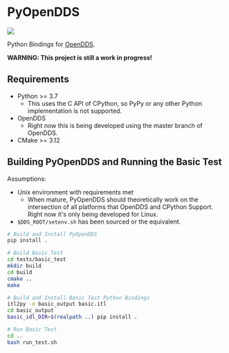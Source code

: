 # PyOpenDDS

[![](https://github.com/iguessthislldo/pyopendds/workflows/pyopendds/badge.svg)](
  https://github.com/iguessthislldo/pyopendds/actions?query=workflow%3Apyopendds)

Python Bindings for [OpenDDS](https://github.com/objectcomputing/OpenDDS).

**WARNING: This project is still a work in progress!**

## Requirements

- Python >= 3.7
  - This uses the C API of CPython, so PyPy or any other Python implementation
    is not supported.
- OpenDDS
  - Right now this is being developed using the master branch of OpenDDS.
- CMake >= 3.12

## Building PyOpenDDS and Running the Basic Test

Assumptions:
- Unix environment with requirements met
  - When mature, PyOpenDDS should theoretically work on the intersection of all
    platforms that OpenDDS and CPython Support. Right now it's only being
    developed for Linux.
- `$DDS_ROOT/setenv.sh` has been sourced or the equivalent.

```sh
# Build and Install PyOpenDDS
pip install .

# Build Basic Test
cd tests/basic_test
mkdir build
cd build
cmake ..
make

# Build and Install Basic Test Python Bindings
itl2py -o basic_output basic.itl
cd basic_output
basic_idl_DIR=$(realpath ..) pip install .

# Run Basic Test
cd ..
bash run_test.sh
```

